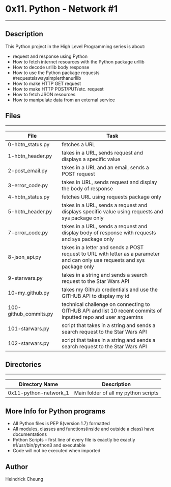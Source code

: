 # 0x11. Python - Network #1
---
## Description

This Python project in the High Level Programming series is about:
* request and response using Python
* How to fetch internet resources with the Python package urllib
* How to decode urllib body response
* How to use the Python package requests #requestsiswaysimplerthanurllib
* How to make HTTP GET request
* How to make HTTP POST/PUT/etc. request
* How to fetch JSON resources
* How to manipulate data from an external service

## Files
---
File|Task
---|---
0-hbtn_status.py | fetches a URL
1-hbtn_header.py | takes in a URL, sends request and displays a specific value
2-post_email.py | takes in a URL and an email, sends a POST request
3-error_code.py | takes in URL, sends request and display the body of response
4-hbtn_status.py | fetches URL using requests package only
5-hbtn_header.py | takes in a URL, sends a request and displays specific value using requests and sys package only
7-error_code.py | takes in a URL, sends a request and display body of response with requests and sys package only
8-json_api.py | takes in a letter and sends a POST request to URL with letter as a parameter and can only use requests and sys package only
9-starwars.py | takes in a string and sends a search request to the Star Wars API
10-my_github.py | takes my Github credentials and use the GITHUB API to display my id
100-github_commits.py | technical challenge on connecting to GITHUB API and list 10 recent commits of inputted repo and user arguemtns
101-starwars.py | script that takes in a string and sends a search request to the Star Wars API
102-starwars.py | script that takes in a string and sends a search request to the Star Wars API

## Directories
---
Directory Name | Description
---|---
0x11-python-network_1 | Main folder of all my python scripts

## More Info for Python programs
* All Python files is PEP 8(version 1.7) formatted
* All modules, classes and functions(inside and outside a class) have documentations
* Python Scripts - first line of every file is exactly be exactly #!/usr/bin/python3 and executable
* Code will not be executed when imported

## Author
Heindrick Cheung